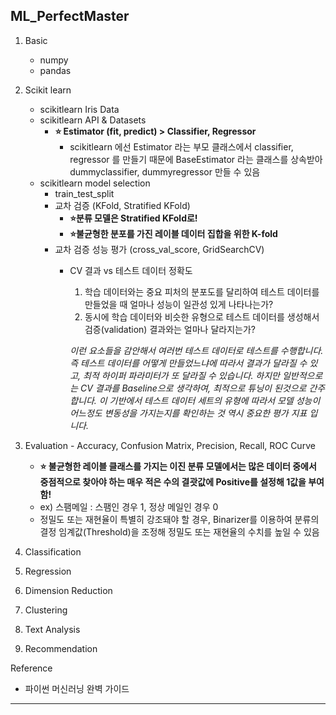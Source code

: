 ## ML_PerfectMaster
  

  1. Basic 
      - numpy
      - pandas
  2. Scikit learn
      - scikitlearn Iris Data
      - scikitlearn API & Datasets
        - **⭐️ Estimator (fit, predict) > Classifier, Regressor**
          - scikitlearn 에선 Estimator 라는 부모 클래스에서 classifier, regressor 를 만들기 때문에 BaseEstimator 라는 클래스를 상속받아 dummyclassifier, dummyregressor 만들 수 있음
      - scikitlearn model selection
        - train_test_split
        - 교차 검증 (KFold, Stratified KFold)
          - **⭐️분류 모델은 Stratified KFold로!**
          - **⭐️불균형한 분포를 가진 레이블 데이터 집합을 위한 K-fold**
        - 교차 검증 성능 평가 (cross_val_score, GridSearchCV)
          - CV 결과 vs 테스트 데이터 정확도
            1. 학습 데이터와는 중요 피처의 분포도를 달리하여 테스트 데이터를 만들었을 때 얼마나 성능이 일관성 있게 나타나는가?
            2. 동시에 학습 데이터와 비슷한 유형으로 테스트 데이터를 생성해서 검증(validation) 결과와는 얼마나 달라지는가?
            
            *이런 요소들을 감안해서 여러번 테스트 데이터로 테스트를 수행합니다. 즉 테스트 데이터를 어떻게 만들었느냐에 따라서 결과가 달라질 수 있고, 최적 하이퍼 파라미터가 또 달라질 수 있습니다.*
            *하지만 일반적으로는 CV 결과를 Baseline으로 생각하여, 최적으로 튜닝이 된것으로 간주합니다. 이 기반에서 테스트 데이터 세트의 유형에 따라서 모델 성능이 어느정도 변동성을 가지는지를 확인하는 것 역시 중요한 평가 지표 입니다.*
  3. Evaluation
    - Accuracy, Confusion Matrix, Precision, Recall, ROC Curve
      - **⭐️ 불균형한 레이블 클래스를 가지는 이진 분류 모델에서는 많은 데이터 중에서 중점적으로 찾아야 하는 매우 적은 수의 결괏값에 Positive를 설정해 1값을 부여함!**
      - ex) 스팸메일 : 스팸인 경우 1, 정상 메일인 경우 0
      - 정밀도 또는 재현율이 특별히 강조돼야 할 경우, Binarizer를 이용하여 분류의 결정 임계값(Threshold)을 조정해 정밀도 또는 재현율의 수치를 높일 수 있음
      
  4. Classification
  5. Regression
  6. Dimension Reduction
  7. Clustering
  8. Text Analysis
  9. Recommendation

  Reference
  * 파이썬 머신러닝 완벽 가이드
  
***
